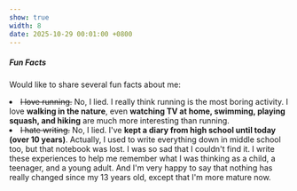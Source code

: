 ```yaml
---
show: true
width: 8
date: 2025-10-29 00:01:00 +0800
---
```

<div class="p-4">
    <h5>Fun Facts</h5>
    <p>
      Would like to share several fun facts about me:
        <li>
            <del>I love running.</del> No, I lied. I really think running is the most boring activity. I love <b>walking in the nature</b>, even <b>watching TV at home, swimming, playing squash, and hiking</b> are much more interesting than running.
        </li>
        <li>
            <del>I hate writing.</del> No, I lied. I've <b>kept a diary from high school until today (over 10 years)</b>. Actually, I used to write everything down in middle school too, but that notebook was lost. I was so sad that I couldn't find it. I write these experiences to help me remember what I was thinking as a child, a teenager, and a young adult. And I'm very happy to say that nothing has really changed since my 13 years old, except that I'm more mature now.
        </li>
        <!-- <li>
            <del>I hate writing.</del> No, I lied. I've <b>kept a diary from high school until today (over 10 years)</b>. Actually, I used to write everything down in middle school too, but that notebook was lost. I was so sad that I couldn't find it. I write these experiences to help me remember what I was thinking as a child, a teenager, and a young adult. And I'm very happy to say that nothing has really changed from my childhood, except that I'm more mature now.
        </li> -->
    </p>
</div>
